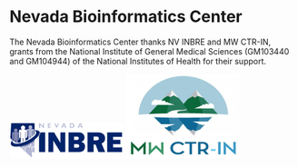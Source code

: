 # Nevada Bioinformatics Center
The Nevada Bioinformatics Center thanks NV INBRE and MW CTR-IN, grants from the  National Institute of General Medical Sciences (GM103440 and GM104944) of the National Institutes of Health for their support.

<img src="https://raw.githubusercontent.com/Nevada-Bioinformatics-Center/.github/main/profile/inbre_logo.png" width="200"/>
<img src="https://raw.githubusercontent.com/Nevada-Bioinformatics-Center/.github/main/profile/ctrin_logo.png" width="200"/>


